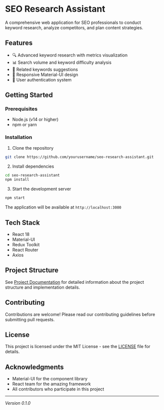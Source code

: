 # SEO Research Assistant

A comprehensive web application for SEO professionals to conduct keyword research, analyze competitors, and plan content strategies.

## Features

- 🔍 Advanced keyword research with metrics visualization
- 📊 Search volume and keyword difficulty analysis
- 🎯 Related keywords suggestions
- 📱 Responsive Material-UI design
- 🔐 User authentication system

## Getting Started

### Prerequisites

- Node.js (v14 or higher)
- npm or yarn

### Installation

1. Clone the repository
```bash
git clone https://github.com/yourusername/seo-research-assistant.git
```

2. Install dependencies
```bash
cd seo-research-assistant
npm install
```

3. Start the development server
```bash
npm start
```

The application will be available at `http://localhost:3000`

## Tech Stack

- React 18
- Material-UI
- Redux Toolkit
- React Router
- Axios

## Project Structure

See [Project Documentation](./docs/PROJECT_DOCUMENTATION.md) for detailed information about the project structure and implementation details.

## Contributing

Contributions are welcome! Please read our contributing guidelines before submitting pull requests.

## License

This project is licensed under the MIT License - see the [LICENSE](LICENSE) file for details.

## Acknowledgments

- Material-UI for the component library
- React team for the amazing framework
- All contributors who participate in this project

---
*Version 0.1.0*
